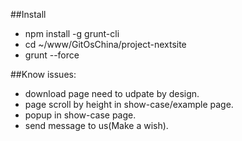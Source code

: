##Install
+ npm install -g grunt-cli
+ cd ~/www/GitOsChina/project-nextsite
+ grunt --force

##Know issues:
+ download page need to udpate by design.
+ page scroll by height in show-case/example page.
+ popup in show-case page.
+ send message to us(Make a wish).
